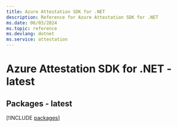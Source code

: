 ```yaml
---
title: Azure Attestation SDK for .NET
description: Reference for Azure Attestation SDK for .NET
ms.date: 06/03/2024
ms.topic: reference
ms.devlang: dotnet
ms.service: attestation
---
```

# Azure Attestation SDK for .NET - latest
## Packages - latest
[!INCLUDE [packages](attestation-index.md)]